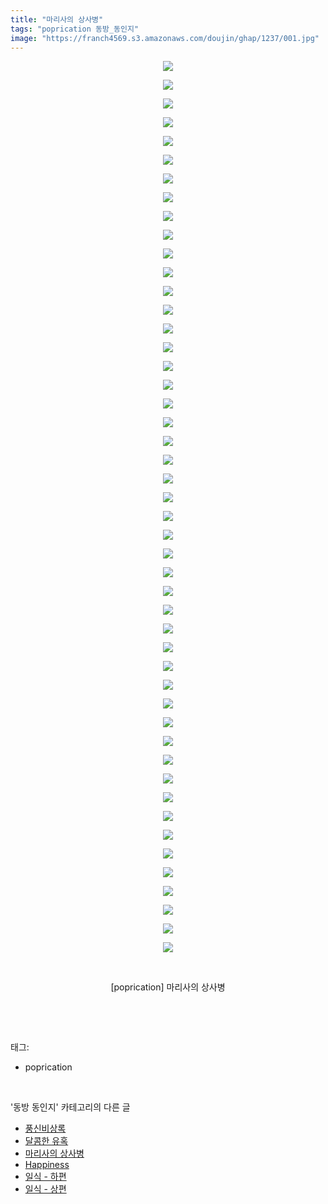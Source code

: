 ```yaml
---
title: "마리사의 상사병"
tags: "poprication 동방_동인지"
image: "https://franch4569.s3.amazonaws.com/doujin/ghap/1237/001.jpg"
---
```

<div class="article">
<p style="text-align: center; clear: none; float: none;"><img src="{{ site.imgserver2 }}/ghap/1237/001.jpg"/></p>
<p style="text-align: center; clear: none; float: none;"><img src="{{ site.imgserver2 }}/ghap/1237/002.jpg"/></p>
<p style="text-align: center; clear: none; float: none;"><img src="{{ site.imgserver2 }}/ghap/1237/003.jpg"/></p>
<p style="text-align: center; clear: none; float: none;"><img src="{{ site.imgserver2 }}/ghap/1237/004.jpg"/></p>
<p style="text-align: center; clear: none; float: none;"><img src="{{ site.imgserver2 }}/ghap/1237/005.jpg"/></p>
<p style="text-align: center; clear: none; float: none;"><img src="{{ site.imgserver2 }}/ghap/1237/006.jpg"/></p>
<p style="text-align: center; clear: none; float: none;"><img src="{{ site.imgserver2 }}/ghap/1237/007.jpg"/></p>
<p style="text-align: center; clear: none; float: none;"><img src="{{ site.imgserver2 }}/ghap/1237/008.jpg"/></p>
<p style="text-align: center; clear: none; float: none;"><img src="{{ site.imgserver2 }}/ghap/1237/009.jpg"/></p>
<p style="text-align: center; clear: none; float: none;"><img src="{{ site.imgserver2 }}/ghap/1237/010.jpg"/></p>
<p style="text-align: center; clear: none; float: none;"><img src="{{ site.imgserver2 }}/ghap/1237/011.jpg"/></p>
<p style="text-align: center; clear: none; float: none;"><img src="{{ site.imgserver2 }}/ghap/1237/012.jpg"/></p>
<p style="text-align: center; clear: none; float: none;"><img src="{{ site.imgserver2 }}/ghap/1237/013.jpg"/></p>
<p style="text-align: center; clear: none; float: none;"><img src="{{ site.imgserver2 }}/ghap/1237/014.jpg"/></p>
<p style="text-align: center; clear: none; float: none;"><img src="{{ site.imgserver2 }}/ghap/1237/015.jpg"/></p>
<p style="text-align: center; clear: none; float: none;"><img src="{{ site.imgserver2 }}/ghap/1237/016.jpg"/></p>
<p style="text-align: center; clear: none; float: none;"><img src="{{ site.imgserver2 }}/ghap/1237/017.jpg"/></p>
<p style="text-align: center; clear: none; float: none;"><img src="{{ site.imgserver2 }}/ghap/1237/018.jpg"/></p>
<p style="text-align: center; clear: none; float: none;"><img src="{{ site.imgserver2 }}/ghap/1237/019.jpg"/></p>
<p style="text-align: center; clear: none; float: none;"><img src="{{ site.imgserver2 }}/ghap/1237/020.jpg"/></p>
<p style="text-align: center; clear: none; float: none;"><img src="{{ site.imgserver2 }}/ghap/1237/021.jpg"/></p>
<p style="text-align: center; clear: none; float: none;"><img src="{{ site.imgserver2 }}/ghap/1237/022.jpg"/></p>
<p style="text-align: center; clear: none; float: none;"><img src="{{ site.imgserver2 }}/ghap/1237/023.jpg"/></p>
<p style="text-align: center; clear: none; float: none;"><img src="{{ site.imgserver2 }}/ghap/1237/024.jpg"/></p>
<p style="text-align: center; clear: none; float: none;"><img src="{{ site.imgserver2 }}/ghap/1237/025.jpg"/></p>
<p style="text-align: center; clear: none; float: none;"><img src="{{ site.imgserver2 }}/ghap/1237/026.jpg"/></p>
<p style="text-align: center; clear: none; float: none;"><img src="{{ site.imgserver2 }}/ghap/1237/027.jpg"/></p>
<p style="text-align: center; clear: none; float: none;"><img src="{{ site.imgserver2 }}/ghap/1237/028.jpg"/></p>
<p style="text-align: center; clear: none; float: none;"><img src="{{ site.imgserver2 }}/ghap/1237/029.jpg"/></p>
<p style="text-align: center; clear: none; float: none;"><img src="{{ site.imgserver2 }}/ghap/1237/030.jpg"/></p>
<p style="text-align: center; clear: none; float: none;"><img src="{{ site.imgserver2 }}/ghap/1237/031.jpg"/></p>
<p style="text-align: center; clear: none; float: none;"><img src="{{ site.imgserver2 }}/ghap/1237/032.jpg"/></p>
<p style="text-align: center; clear: none; float: none;"><img src="{{ site.imgserver2 }}/ghap/1237/033.jpg"/></p>
<p style="text-align: center; clear: none; float: none;"><img src="{{ site.imgserver2 }}/ghap/1237/034.jpg"/></p>
<p style="text-align: center; clear: none; float: none;"><img src="{{ site.imgserver2 }}/ghap/1237/035.jpg"/></p>
<p style="text-align: center; clear: none; float: none;"><img src="{{ site.imgserver2 }}/ghap/1237/036.jpg"/></p>
<p style="text-align: center; clear: none; float: none;"><img src="{{ site.imgserver2 }}/ghap/1237/037.jpg"/></p>
<p style="text-align: center; clear: none; float: none;"><img src="{{ site.imgserver2 }}/ghap/1237/038.jpg"/></p>
<p style="text-align: center; clear: none; float: none;"><img src="{{ site.imgserver2 }}/ghap/1237/039.jpg"/></p>
<p style="text-align: center; clear: none; float: none;"><img src="{{ site.imgserver2 }}/ghap/1237/040.jpg"/></p>
<p style="text-align: center; clear: none; float: none;"><img src="{{ site.imgserver2 }}/ghap/1237/041.jpg"/></p>
<p style="text-align: center; clear: none; float: none;"><img src="{{ site.imgserver2 }}/ghap/1237/042.jpg"/></p>
<p style="text-align: center; clear: none; float: none;"><img src="{{ site.imgserver2 }}/ghap/1237/043.jpg"/></p>
<p style="text-align: center; clear: none; float: none;"><img src="{{ site.imgserver2 }}/ghap/1237/044.jpg"/></p>
<p style="text-align: center; clear: none; float: none;"><img src="{{ site.imgserver2 }}/ghap/1237/045.jpg"/></p>
<p style="text-align: center; clear: none; float: none;"><img src="{{ site.imgserver2 }}/ghap/1237/046.jpg"/></p>
<p style="text-align: center; clear: none; float: none;"><img src="{{ site.imgserver2 }}/ghap/1237/047.jpg"/></p>
<p style="text-align: center; clear: none; float: none;"><img src="{{ site.imgserver2 }}/ghap/1237/048.jpg"/></p>
<p style="text-align: center; clear: none; float: none;"><br/></p>
<p style="text-align: center; clear: none; float: none;">[poprication] 마리사의 상사병</p>
<p><br/></p>
</div><br/>
<div class="tagTrail">
<p>태그: </p>
<ul>
<li>poprication</li>
</ul>
</div><br/>
<div class="another">
<p>'동방 동인지' 카테고리의 다른 글</p>
<ul>
<li><a href="/ghap_1240">풍신비상록</a></li>
<li><a href="/ghap_1238">달콤한 유혹</a></li>
<li><a href="/ghap_1237">마리사의 상사병</a></li>
<li><a href="/ghap_1236">Happiness</a></li>
<li><a href="/ghap_1235">일식 - 하편</a></li>
<li><a href="/ghap_1234">일식 - 상편</a></li>
</ul>
</div><br/>
<div class="cb_module cb_fluid">
<div class="cb_wrt cb_profile">
</div><!-- commentList close -->
</div><br/>
